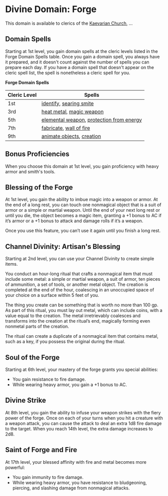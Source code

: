 # Divine Domain: Forge
This domain is available to clerics of the [Kaevarian Church](../../Religions/KaevarianChurch.md), ...

## Domain Spells
Starting at 1st level, you gain domain spells at the cleric levels listed in the Forge Domain Spells table. Once you gain a domain spell, you always have it prepared, and it doesn't count against the number of spells you can prepare each day. If you have a domain spell that doesn't appear on the cleric spell list, the spell is nonetheless a cleric spell for you.

**Forge Domain Spells**

Cleric Level | Spells
------------ | ------
1st | [identify](../../Magic/Spells/identify.md), [searing smite](../../Magic/Spells/searing-smite.md)
3rd	| [heat metal](../../Magic/Spells/heat-metal.md), [magic weapon](../../Magic/Spells/magic-weapon.md)
5th	| [elemental weapon](../../Magic/Spells/elemental-weapon.md), [protection from energy](../../Magic/Spells/protection-from-energy.md)
7th	| [fabricate](../../Magic/Spells/fabricate.md), [wall of fire](../../Magic/Spells/wall-of-fire.md)
9th	| [animate objects](../../Magic/Spells/animate-objects.md), [creation](../../Magic/Spells/creation.md)

## Bonus Proficiencies
When you choose this domain at 1st level, you gain proficiency with heavy armor and smith's tools.

## Blessing of the Forge
At 1st level, you gain the ability to imbue magic into a weapon or armor. At the end of a long rest, you can touch one nonmagical object that is a suit of armor or a simple or martial weapon. Until the end of your next long rest or until you die, the object becomes a magic item, granting a +1 bonus to AC if it’s armor or a +1 bonus to attack and damage rolls if it’s a weapon.

Once you use this feature, you can’t use it again until you finish a long rest.

## Channel Divinity: Artisan's Blessing
Starting at 2nd level, you can use your Channel Divinity to create simple items.

You conduct an hour-long ritual that crafts a nonmagical item that must include some metal: a simple or martial weapon, a suit of armor, ten pieces of ammunition, a set of tools, or another metal object. The creation is completed at the end of the hour, coalescing in an unoccupied space of your choice on a surface within 5 feet of you.

The thing you create can be something that is worth no more than 100 gp. As part of this ritual, you must lay out metal, which can include coins, with a value equal to the creation. The metal irretrievably coalesces and transforms into the creation at the ritual’s end, magically forming even nonmetal parts of the creation.

The ritual can create a duplicate of a nonmagical item that contains metal, such as a key, if you possess the original during the ritual.

## Soul of the Forge
Starting at 6th level, your mastery of the forge grants you special abilities:

* You gain resistance to fire damage.
* While wearing heavy armor, you gain a +1 bonus to AC.

## Divine Strike
At 8th level, you gain the ability to infuse your weapon strikes with the fiery power of the forge. Once on each of your turns when you hit a creature with a weapon attack, you can cause the attack to deal an extra 1d8 fire damage to the target. When you reach 14th level, the extra damage increases to 2d8.

## Saint of Forge and Fire
At 17th level, your blessed affinity with fire and metal becomes more powerful:

* You gain immunity to fire damage.
* While wearing heavy armor, you have resistance to bludgeoning, piercing, and slashing damage from nonmagical attacks.

